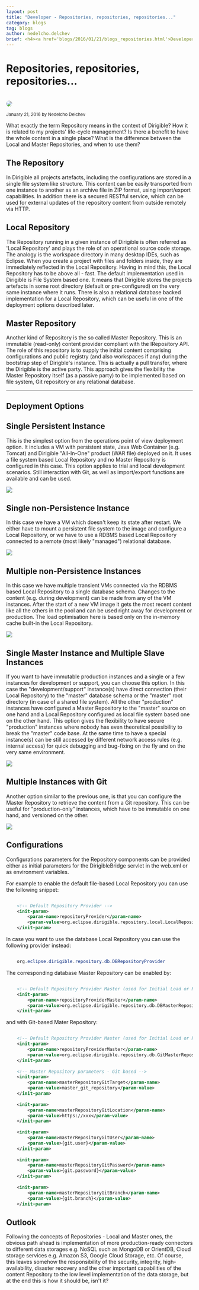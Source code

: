 ```yaml
---
layout: post
title: "Developer - Repositories, repositories, repositories..."
category: blogs
tag: blogs
author: nedelcho.delchev
brief: <h4><a href='blogs/2016/01/21/blogs_repositories.html'>Developer - Repositories, repositories, repositories...</a></h4> <sub class="post-info">January 21, 2016 by Nedelcho Delchev</sub></br>What exactly the term Repository means in the context of Dirigible...<br>
---
```


Repositories, repositories, repositories...
===

<br>
<img class="img-responsive" src="/img/team/nedelcho.delchev.png" style="border-radius: 50%;">
<br>

<sub class="post-info">January 21, 2016 by Nedelcho Delchev</sub>

What exactly the term Repository means in the context of Dirigible?
How it is related to my projects' life-cycle management?
Is there a benefit to have the whole content in a single place?
What is the difference between the Local and Master Repositories, and when to use them?

The Repository
---

In Dirigible all projects artefacts, including the configurations are stored in a single file system like structure. This content can be easily transported from one instance to another as an archive file in ZIP format, using import/export capabilities. In addition there is a secured RESTful service, which can be used for external updates of the repository content from outside remotely via HTTP.

Local Repository
----

The Repository running in a given instance of Dirigible is often referred as 'Local Repository' and plays the role of an operational source code storage. The analogy is the workspace directory in many desktop IDEs, such as Eclipse. When you create a project with files and folders inside, they are immediately reflected in the Local Repository. Having in mind this, the Local Repository has to be above all - fast.
The default implementation used in Dirigible is File System based one. It means that Dirigible stores the projects artefacts in some root directory (default or pre-configured) on the very same instance where it runs. There is also a relational database backed implementation for a Local Repository, which can be useful in one of the deployment options described later.

Master Repository
----

Another kind of Repository is the so called Master Repository. This is an immutable (read-only) content provider compliant with the IRepository API. The role of this repository is to supply the initial content comprising configurations and public registry (and also workspaces if any) during the bootstrap step of Dirigble's instance. This is actually a pull transfer, where the Dirigible is the active party.
This approach gives the flexibility the Master Repository itself (as a passive party) to be implemented based on file system, Git repository or any relational database.

---

Deployment Options
---


Single Persistent Instance
----

This is the simplest option from the operations point of view deployment option. It includes a VM with persistent state, Java Web Container (e.g. Tomcat) and Dirigible "All-In-One" product (WAR file) deployed on it. It uses a file system based Local Repository and no Master Repository is configured in this case. This option applies to trial and local development scenarios. Still interaction with Git, as well as import/export functions are available and can be used.


<img src="/img/posts/repositories/single_persistent.png"/>


Single non-Persistence Instance
----

In this case we have a VM which doesn't keep its state after restart. We either have to mount a persistent file system to the image and configure a Local Repository, or we have to use a RDBMS based Local Repository connected to a remote (most likely "managed") relational database.


<img src="/img/posts/repositories/single_non_persistent.png"/>



Multiple non-Persistence Instances
----

In this case we have multiple transient VMs connected via the RDBMS based Local Repository to a single database schema. Changes to the content (e.g. during development) can be made from any of the VM instances. After the start of a new VM image it gets the most recent content like all the others in the pool and can be used right away for development or production. The load optimisation here is based only on the in-memory cache built-in the Local Repository.


<img src="/img/posts/repositories/multiple_non_persistent.png"/>



Single Master Instance and Multiple Slave Instances
----

If you want to have immutable production instances and a single or a few instances for development or support, you can choose this option. In this case the "development/support" instance(s) have direct connection (their Local Repository) to the "master" database schema or the "master" root directory (in case of a shared file system). All the other "production" instances have configured a Master Repository to the "master" source on one hand and a Local Repository configured as local file system based one on the other hand. This option gives the flexibility to have secure "production" instances where nobody has even theoretical possibility 
to break the "master" code base. At the same time to have a special instance(s) can be still accessed by different network access rules (e.g. internal access) for quick debugging and bug-fixing on the fly and on the very same environment.


<img src="/img/posts/repositories/master_slave.png"/>



Multiple Instances with Git
----

Another option similar to the previous one, is that you can configure the Master Repository to retrieve the content from a Git repository. This can be useful for "production-only” instances, which have to be immutable on one hand, and versioned on the other.


<img src="/img/posts/repositories/multiple_git.png"/>



Configurations
---

Configurations parameters for the Repository components can be provided either as initial parameters 
for the DirigibleBridge servlet in the web.xml or as environment variables.

For example to enable the default file-based Local Repository you can use the following snippet:

```xml

	<!-- Default Repository Provider --> 
	<init-param>
		<param-name>repositoryProvider</param-name>
		<param-value>org.eclipse.dirigible.repository.local.LocalRepositoryProvider</param-value>
	</init-param>

```
		
In case you want to use the database Local Repository you can use the following provider instead:

```java

	org.eclipse.dirigible.repository.db.DBRepositoryProvider

```
		
The corresponding database Master Repository can be enabled by:

```xml

	<!-- Default Repository Provider Master (used for Initial Load or Reset) -->
	<init-param>
		<param-name>repositoryProviderMaster</param-name>
		<param-value>org.eclipse.dirigible.repository.db.DBMasterRepositoryProvider</param-value>
	</init-param>

```
		
and with Git-based Mater Repository:

```xml

	<!-- Default Repository Provider Master (used for Initial Load or Reset) -->
	<init-param>
		<param-name>repositoryProviderMaster</param-name>
		<param-value>org.eclipse.dirigible.repository.db.GitMasterRepositoryProvider</param-value>
	</init-param>
	
	<!-- Master Repository parameters - Git based -->
	<init-param>
		<param-name>masterRepositoryGitTarget</param-name>
		<param-value>master_git_repository</param-value>
	</init-param>
	
	<init-param>
		<param-name>masterRepositoryGitLocation</param-name>
		<param-value>https://xxx</param-value>
	</init-param>
	
	<init-param>
		<param-name>masterRepositoryGitUser</param-name>
		<param-value>{git.user}</param-value>
	</init-param>
	
	<init-param>
		<param-name>masterRepositoryGitPassword</param-name>
		<param-value>{git.password}</param-value>
	</init-param>
	
	<init-param>
		<param-name>masterRepositoryGitBranch</param-name>
		<param-value>{git.branch}</param-value>
	</init-param>

```
		
Outlook
---

Following the concepts of Repositories - Local and Master ones, the obvious path ahead is implementation of more production-ready connectors to different data storages e.g. NoSQL such as MongoDB or OrientDB, Cloud storage services e.g. Amazon S3, Google Cloud Storage, etc. Of course, this leaves somehow the responsibility of the security, integrity, high-availability, disaster recovery and the other important capabilities of the content Repository to the low level implementation of the data storage, but at the end this is how it should be, isn't it?




